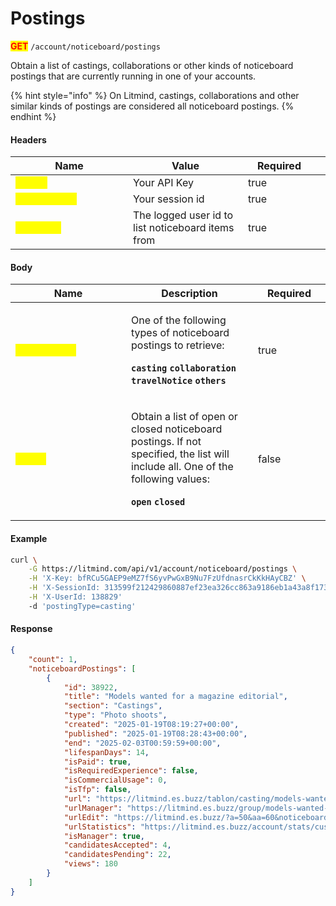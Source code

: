 # Postings

<mark style="color:red;">**GET**</mark> `/account/noticeboard/postings`

Obtain a list of castings, collaborations or other kinds of noticeboard postings that are currently running in one of your accounts.

{% hint style="info" %}
On Litmind, castings, collaborations and other similar kinds of postings are considered all noticeboard postings.&#x20;
{% endhint %}

#### Headers

<table><thead><tr><th width="172">Name</th><th>Value</th><th width="100" data-type="checkbox">Required</th><th data-hidden></th></tr></thead><tbody><tr><td><mark style="color:yellow;"><strong>X-Key</strong></mark></td><td>Your API Key</td><td>true</td><td></td></tr><tr><td><mark style="color:yellow;"><strong>X-SessionId</strong></mark></td><td>Your session id</td><td>true</td><td></td></tr><tr><td><mark style="color:yellow;"><strong>X-UserId</strong></mark></td><td>The logged user id to list noticeboard items from</td><td>true</td><td></td></tr></tbody></table>

#### Body

<table><thead><tr><th width="169">Name</th><th>Description</th><th width="100" data-type="checkbox">Required</th></tr></thead><tbody><tr><td><mark style="color:yellow;"><strong>postingType</strong></mark></td><td><p>One of the following types of noticeboard postings to retrieve:</p><p><strong><code>casting</code></strong> <strong><code>collaboration</code></strong> <strong><code>travelNotice</code></strong> <strong><code>others</code></strong></p></td><td>true</td></tr><tr><td><mark style="color:yellow;"><strong>status</strong></mark></td><td><p>Obtain a list of open or closed noticeboard postings. If not specified, the list will include all. One of the following values:</p><p><strong><code>open</code></strong> <strong><code>closed</code></strong></p></td><td>false</td></tr></tbody></table>

#### Example

```bash
curl \
    -G https://litmind.com/api/v1/account/noticeboard/postings \
    -H 'X-Key: bfRCu5GAEP9eMZ7fS6yvPwGxB9Nu7FzUfdnasrCkKkHAyCBZ' \
    -H 'X-SessionId: 313599f212429860887ef23ea326cc863a9186eb1a43a8f1739a1815ebe2a588' \
    -H 'X-UserId: 138829'
    -d 'postingType=casting'
```

#### Response

```json
{
    "count": 1,
    "noticeboardPostings": [
        {
            "id": 38922,
            "title": "Models wanted for a magazine editorial",
            "section": "Castings",
            "type": "Photo shoots",
            "created": "2025-01-19T08:19:27+00:00",
            "published": "2025-01-19T08:28:43+00:00",
            "end": "2025-02-03T00:59:59+00:00",
            "lifespanDays": 14,
            "isPaid": true,
            "isRequiredExperience": false,
            "isCommercialUsage": 0,
            "isTfp": false,
            "url": "https://litmind.es.buzz/tablon/casting/models-wanted-for-a-magazine-editorial",
            "urlManager": "https://litmind.es.buzz/group/models-wanted-for-a-magazine-editorial",
            "urlEdit": "https://litmind.es.buzz/?a=50&aa=60&noticeboard_ad_id=38922",
            "urlStatistics": "https://litmind.es.buzz/account/stats/custom/casting/38922/20250119/20250203",
            "isManager": true,
            "candidatesAccepted": 4,
            "candidatesPending": 22,
            "views": 180
        }
    ]
}
```

